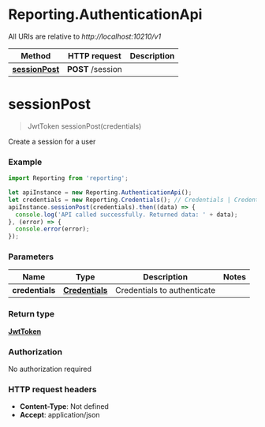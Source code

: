# Reporting.AuthenticationApi

All URIs are relative to *http://localhost:10210/v1*

Method | HTTP request | Description
------------- | ------------- | -------------
[**sessionPost**](AuthenticationApi.md#sessionPost) | **POST** /session | 


<a name="sessionPost"></a>
# **sessionPost**
> JwtToken sessionPost(credentials)



Create a session for a user

### Example
```javascript
import Reporting from 'reporting';

let apiInstance = new Reporting.AuthenticationApi();
let credentials = new Reporting.Credentials(); // Credentials | Credentials to authenticate
apiInstance.sessionPost(credentials).then((data) => {
  console.log('API called successfully. Returned data: ' + data);
}, (error) => {
  console.error(error);
});

```

### Parameters

Name | Type | Description  | Notes
------------- | ------------- | ------------- | -------------
 **credentials** | [**Credentials**](Credentials.md)| Credentials to authenticate | 

### Return type

[**JwtToken**](JwtToken.md)

### Authorization

No authorization required

### HTTP request headers

 - **Content-Type**: Not defined
 - **Accept**: application/json

